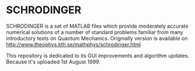 SCHRODINGER
===========

SCHRODINGER is a set of MATLAB files which provide moderately accurate numerical solutions of a number of standard problems familiar from many introductory texts on Quantum Mechanics. Orignially version is available on http://www.theophys.kth.se/mathphys/schrodinger.html

This repository is dedicated to its GUI improvements and algorithm updates. Because it's uploaded 1st August 1999.
